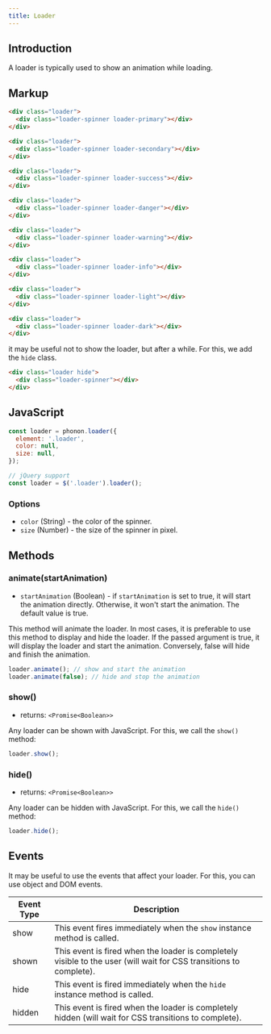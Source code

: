 ```yaml
---
title: Loader
---
```


## Introduction

A loader is typically used to show an animation while loading.

## Markup

```html
<div class="loader">
  <div class="loader-spinner loader-primary"></div>
</div>

<div class="loader">
  <div class="loader-spinner loader-secondary"></div>
</div>

<div class="loader">
  <div class="loader-spinner loader-success"></div>
</div>

<div class="loader">
  <div class="loader-spinner loader-danger"></div>
</div>

<div class="loader">
  <div class="loader-spinner loader-warning"></div>
</div>

<div class="loader">
  <div class="loader-spinner loader-info"></div>
</div>

<div class="loader">
  <div class="loader-spinner loader-light"></div>
</div>

<div class="loader">
  <div class="loader-spinner loader-dark"></div>
</div>
```

it may be useful not to show the loader, but after a while. For this, we add the `hide` class.

```html
<div class="loader hide">
  <div class="loader-spinner"></div>
</div>
```

## JavaScript

```js
const loader = phonon.loader({
  element: '.loader',
  color: null,
  size: null,
});

// jQuery support
const loader = $('.loader').loader();
```

### Options

* `color` (String) - the color of the spinner.
* `size` (Number) - the size of the spinner in pixel.

## Methods

### animate(startAnimation)

* `startAnimation` (Boolean) - if `startAnimation` is set to true, it will start the animation directly. Otherwise, it won't start the animation. The default value is true.

This method will animate the loader.
In most cases, it is preferable to use this method to display and hide the loader. If the passed argument is true, it will display the loader and start the animation. Conversely, false will hide and finish the animation.

```js
loader.animate(); // show and start the animation
loader.animate(false); // hide and stop the animation
```

### show()

* returns: `<Promise<Boolean>>`

Any loader can be shown with JavaScript. For this, we call the `show()` method:

```js
loader.show();
```

### hide()

* returns: `<Promise<Boolean>>`

Any loader can be hidden with JavaScript. For this, we call the `hide()` method:

```js
loader.hide();
```

## Events

It may be useful to use the events that affect your loader.
For this, you can use object and DOM events.


|     Event Type     |     Description      |
|--------------------|----------------------|
|  show    |   This event fires immediately when the `show` instance method is called.   |
|  shown   |  This event is fired when the loader is completely visible to the user (will wait for CSS transitions to complete).    |
|  hide    |    This event is fired immediately when the `hide` instance method is called.   |
|  hidden  |   This event is fired when the loader is completely hidden (will wait for CSS transitions to complete).    |

